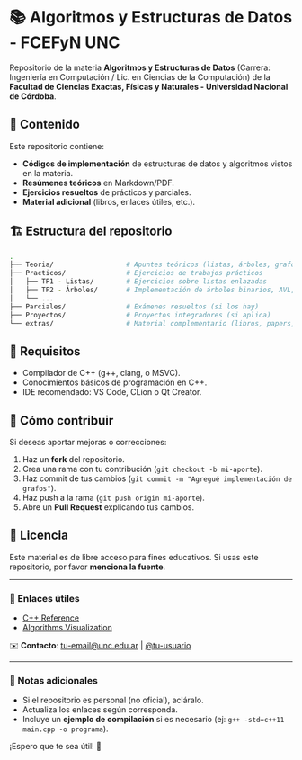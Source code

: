# 📚 Algoritmos y Estructuras de Datos - FCEFyN UNC  

Repositorio de la materia **Algoritmos y Estructuras de Datos** (Carrera: Ingeniería en Computación / Lic. en Ciencias de la Computación) de la **Facultad de Ciencias Exactas, Físicas y Naturales - Universidad Nacional de Córdoba**.  

## 📌 Contenido  
Este repositorio contiene:  
- **Códigos de implementación** de estructuras de datos y algoritmos vistos en la materia.  
- **Resúmenes teóricos** en Markdown/PDF.  
- **Ejercicios resueltos** de prácticos y parciales.  
- **Material adicional** (libros, enlaces útiles, etc.).  

## 🏗️ Estructura del repositorio  
```bash
.
├── Teoria/                  # Apuntes teóricos (listas, árboles, grafos, etc.)
├── Practicos/               # Ejercicios de trabajos prácticos
│   ├── TP1 - Listas/        # Ejercicios sobre listas enlazadas
│   ├── TP2 - Árboles/       # Implementación de árboles binarios, AVL, etc.
│   └── ...
├── Parciales/               # Exámenes resueltos (si los hay)
├── Proyectos/               # Proyectos integradores (si aplica)
└── extras/                  # Material complementario (libros, papers, etc.)
```

## 📝 Requisitos  
- Compilador de C++ (g++, clang, o MSVC).  
- Conocimientos básicos de programación en C++.  
- IDE recomendado: VS Code, CLion o Qt Creator.  

## 🚀 Cómo contribuir  
Si deseas aportar mejoras o correcciones:  
1. Haz un **fork** del repositorio.  
2. Crea una rama con tu contribución (`git checkout -b mi-aporte`).  
3. Haz commit de tus cambios (`git commit -m "Agregué implementación de grafos"`).  
4. Haz push a la rama (`git push origin mi-aporte`).  
5. Abre un **Pull Request** explicando tus cambios.  

## 📜 Licencia  
Este material es de libre acceso para fines educativos. Si usas este repositorio, por favor **menciona la fuente**.  

---

### 🔗 Enlaces útiles  
- [C++ Reference](https://en.cppreference.com/)  
- [Algorithms Visualization](https://visualgo.net/en)  

✉️ **Contacto**: [tu-email@unc.edu.ar](mailto:tu-email@unc.edu.ar) | [@tu-usuario](https://github.com/tu-usuario)  

---

### 📌 Notas adicionales  
- Si el repositorio es personal (no oficial), acláralo.  
- Actualiza los enlaces según corresponda.  
- Incluye un **ejemplo de compilación** si es necesario (ej: `g++ -std=c++11 main.cpp -o programa`).  

¡Espero que te sea útil! 🚀
